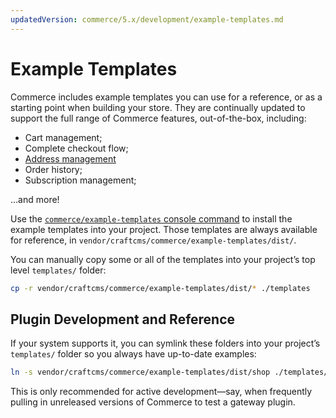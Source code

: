 ```yaml
---
updatedVersion: commerce/5.x/development/example-templates.md
---
```


# Example Templates

Commerce includes example templates you can use for a reference, or as a starting point when building your store. They are continually updated to support the full range of Commerce features, out-of-the-box, including:

- Cart management;
- Complete checkout flow;
- [Address management](/4.x/addresses.md#managing-addresses)
- Order history;
- Subscription management;

…and more!

Use the [`commerce/example-templates` console command](console-commands.md#example-templates) to install the example templates into your project. Those templates are always available for reference, in `vendor/craftcms/commerce/example-templates/dist/`.

You can manually copy some or all of the templates into your project’s top level `templates/` folder:

```bash
cp -r vendor/craftcms/commerce/example-templates/dist/* ./templates
```

## Plugin Development and Reference

If your system supports it, you can symlink these folders into your project’s `templates/` folder so you always have up-to-date examples:

```bash
ln -s vendor/craftcms/commerce/example-templates/dist/shop ./templates/shop
```

This is only recommended for active development—say, when frequently pulling in unreleased versions of Commerce to test a gateway plugin.

